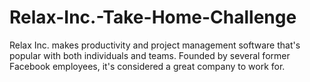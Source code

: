 # Relax-Inc.-Take-Home-Challenge
Relax Inc. makes productivity and project management software that's popular with both individuals and teams. Founded by several former Facebook employees, it's considered a great company to work for.
